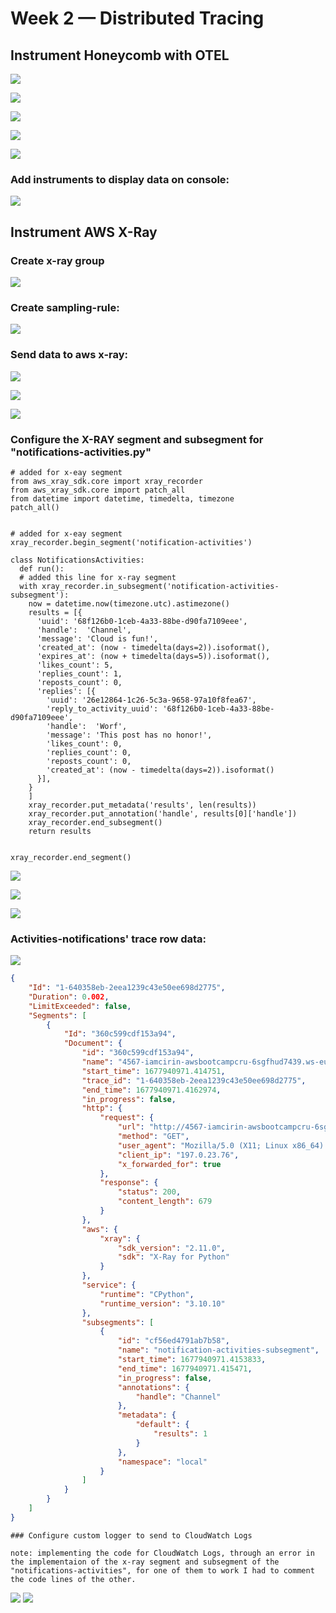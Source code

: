 # Week 2 — Distributed Tracing

## Instrument Honeycomb with OTEL

![](assets/week2/query.png)

![](assets/week2/query2.png)

![](assets/week2/span.png)

![](assets/week2/traces0.png)

![](assets/week2/traces2.png)

### Add instruments to display data on console:

![](assets/week2/console.png)


## Instrument AWS X-Ray

### Create x-ray group

![](assets/week2/xray-create-group.png)

### Create sampling-rule:

![](assets/week2/xray-simpling-rule.png)

### Send data to aws x-ray:

![](assets/week2/xray-data.png)

![](assets/week2/xray-data2.png)

![](assets/week2/xray-data3.png)

### Configure the X-RAY segment and subsegment for "notifications-activities.py"
```
# added for x-eay segment
from aws_xray_sdk.core import xray_recorder
from aws_xray_sdk.core import patch_all
from datetime import datetime, timedelta, timezone
patch_all()


# added for x-eay segment
xray_recorder.begin_segment('notification-activities')

class NotificationsActivities:
  def run():
  # added this line for x-ray segment
  with xray_recorder.in_subsegment('notification-activities-subsegment'):
    now = datetime.now(timezone.utc).astimezone()
    results = [{
      'uuid': '68f126b0-1ceb-4a33-88be-d90fa7109eee',
      'handle':  'Channel',
      'message': 'Cloud is fun!',
      'created_at': (now - timedelta(days=2)).isoformat(),
      'expires_at': (now + timedelta(days=5)).isoformat(),
      'likes_count': 5,
      'replies_count': 1,
      'reposts_count': 0,
      'replies': [{
        'uuid': '26e12864-1c26-5c3a-9658-97a10f8fea67',
        'reply_to_activity_uuid': '68f126b0-1ceb-4a33-88be-d90fa7109eee',
        'handle':  'Worf',
        'message': 'This post has no honor!',
        'likes_count': 0,
        'replies_count': 0,
        'reposts_count': 0,
        'created_at': (now - timedelta(days=2)).isoformat()
      }],
    }
    ]
    xray_recorder.put_metadata('results', len(results))
    xray_recorder.put_annotation('handle', results[0]['handle'])
    xray_recorder.end_subsegment()
    return results


xray_recorder.end_segment()
```


![](assets/week2/xray-notifications1.png)

![](assets/week2/xray-notifications2.png)

![](assets/week2/xray-notifications3.png)


### Activities-notifications' trace row data:

![](assets/week2/traces.png)


```json
{
    "Id": "1-640358eb-2eea1239c43e50ee698d2775",
    "Duration": 0.002,
    "LimitExceeded": false,
    "Segments": [
        {
            "Id": "360c599cdf153a94",
            "Document": {
                "id": "360c599cdf153a94",
                "name": "4567-iamcirin-awsbootcampcru-6sgfhud7439.ws-eu89.gitpod.io",
                "start_time": 1677940971.414751,
                "trace_id": "1-640358eb-2eea1239c43e50ee698d2775",
                "end_time": 1677940971.4162974,
                "in_progress": false,
                "http": {
                    "request": {
                        "url": "http://4567-iamcirin-awsbootcampcru-6sgfhud7439.ws-eu89.gitpod.io/api/activities/notifications",
                        "method": "GET",
                        "user_agent": "Mozilla/5.0 (X11; Linux x86_64) AppleWebKit/537.36 (KHTML, like Gecko) Chrome/110.0.0.0 Safari/537.36",
                        "client_ip": "197.0.23.76",
                        "x_forwarded_for": true
                    },
                    "response": {
                        "status": 200,
                        "content_length": 679
                    }
                },
                "aws": {
                    "xray": {
                        "sdk_version": "2.11.0",
                        "sdk": "X-Ray for Python"
                    }
                },
                "service": {
                    "runtime": "CPython",
                    "runtime_version": "3.10.10"
                },
                "subsegments": [
                    {
                        "id": "cf56ed4791ab7b58",
                        "name": "notification-activities-subsegment",
                        "start_time": 1677940971.4153833,
                        "end_time": 1677940971.415471,
                        "in_progress": false,
                        "annotations": {
                            "handle": "Channel"
                        },
                        "metadata": {
                            "default": {
                                "results": 1
                            }
                        },
                        "namespace": "local"
                    }
                ]
            }
        }
    ]
}

```

	### Configure custom logger to send to CloudWatch Logs
	
	note: implementing the code for CloudWatch Logs, through an error in the implementaion of the x-ray segment and subsegment of the "notifications-activities", for one of them to work I had to comment the code lines of the other.

![](assets/week2/cloudwatch1.png)
![](assets/week2/cloudwatch2.png)

